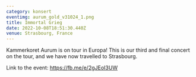 ```yaml
---
category: konsert
eventimg: aurum_gold_v31024_1.png
title: Immortal Grieg
date: 2022-10-08T18:51:30.440Z
venue: Strasbourg, France
---
```

K﻿ammerkoret Aurum is on tour in Europa! This is our third and final concert on the tour, and we have now travelled to Strasbourg. 

L﻿ink to the event: https://fb.me/e/2gJEoI3UW